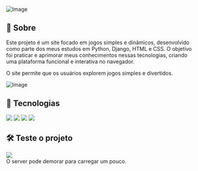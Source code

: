 ![Image](https://github.com/user-attachments/assets/592bcfeb-0c17-4c8c-8a00-96b85fa24b7a)

<h2>📌 Sobre</h2>
<p>Este projeto é um site focado em jogos simples e dinâmicos, desenvolvido como parte dos meus estudos em Python, Django, HTML e CSS. O objetivo foi praticar e aprimorar meus conhecimentos nessas tecnologias, criando uma plataforma funcional e interativa no navegador.</p>
<p>O site permite que os usuários explorem jogos simples e divertidos.</p>

![Image](https://github.com/user-attachments/assets/47ef0263-dbb4-4bbd-95b3-c056fa4f2ee3)

## 🚀 Tecnologias
<div>
  <img src="https://img.shields.io/badge/python-3670A0?style=for-the-badge&logo=python&logoColor=ffdd54">
  <img src="https://img.shields.io/badge/JavaScript-F7DF1E?style=for-the-badge&logo=javascript&logoColor=black">
  <img src="https://img.shields.io/badge/HTML-239120?style=for-the-badge&logo=html5&logoColor=white">
  <img src="https://img.shields.io/badge/CSS-239120?&style=for-the-badge&logo=css3&logoColor=white">
</div>

## 🛠️ Teste o projeto

<div>
  <a href="https://gamemaster-whab.onrender.com" target="_blank"><img loading="lazy" src="https://img.shields.io/badge/Render-%46E3B7.svg?style=for-the-badge&logo=render&logoColor=white" target="_blank"></a>
</div>
O server pode demorar para carregar um pouco.
